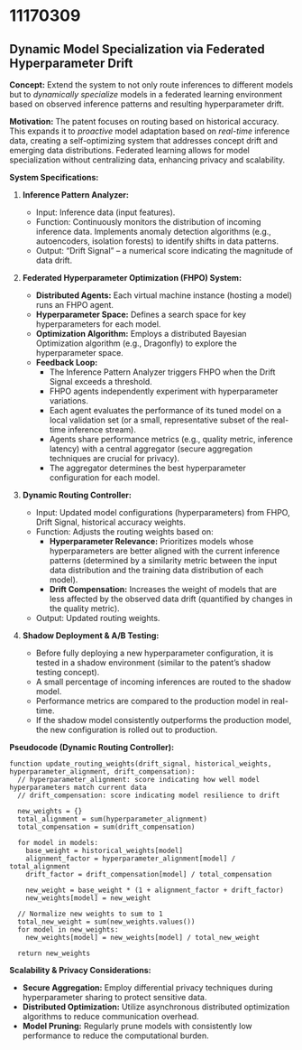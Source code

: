 # 11170309

## Dynamic Model Specialization via Federated Hyperparameter Drift

**Concept:** Extend the system to not only route inferences to different models but to *dynamically specialize* models in a federated learning environment based on observed inference patterns and resulting hyperparameter drift.

**Motivation:** The patent focuses on routing based on historical accuracy. This expands it to *proactive* model adaptation based on *real-time* inference data, creating a self-optimizing system that addresses concept drift and emerging data distributions. Federated learning allows for model specialization without centralizing data, enhancing privacy and scalability.

**System Specifications:**

1.  **Inference Pattern Analyzer:**
    *   Input: Inference data (input features).
    *   Function: Continuously monitors the distribution of incoming inference data. Implements anomaly detection algorithms (e.g., autoencoders, isolation forests) to identify shifts in data patterns.
    *   Output: “Drift Signal” – a numerical score indicating the magnitude of data drift.

2.  **Federated Hyperparameter Optimization (FHPO) System:**
    *   **Distributed Agents:**  Each virtual machine instance (hosting a model) runs an FHPO agent.
    *   **Hyperparameter Space:** Defines a search space for key hyperparameters for each model.
    *   **Optimization Algorithm:**  Employs a distributed Bayesian Optimization algorithm (e.g., Dragonfly) to explore the hyperparameter space.
    *   **Feedback Loop:**
        *   The Inference Pattern Analyzer triggers FHPO when the Drift Signal exceeds a threshold.
        *   FHPO agents independently experiment with hyperparameter variations.
        *   Each agent evaluates the performance of its tuned model on a local validation set (or a small, representative subset of the real-time inference stream).
        *   Agents share performance metrics (e.g., quality metric, inference latency) with a central aggregator (secure aggregation techniques are crucial for privacy).
        *   The aggregator determines the best hyperparameter configuration for each model.

3.  **Dynamic Routing Controller:**
    *   Input: Updated model configurations (hyperparameters) from FHPO, Drift Signal, historical accuracy weights.
    *   Function: Adjusts the routing weights based on:
        *   **Hyperparameter Relevance:**  Prioritizes models whose hyperparameters are better aligned with the current inference patterns (determined by a similarity metric between the input data distribution and the training data distribution of each model).
        *   **Drift Compensation:**  Increases the weight of models that are less affected by the observed data drift (quantified by changes in the quality metric).
    *   Output: Updated routing weights.

4.  **Shadow Deployment & A/B Testing:**
    *   Before fully deploying a new hyperparameter configuration, it is tested in a shadow environment (similar to the patent’s shadow testing concept).
    *   A small percentage of incoming inferences are routed to the shadow model.
    *   Performance metrics are compared to the production model in real-time.
    *   If the shadow model consistently outperforms the production model, the new configuration is rolled out to production.

**Pseudocode (Dynamic Routing Controller):**

```
function update_routing_weights(drift_signal, historical_weights, hyperparameter_alignment, drift_compensation):
  // hyperparameter_alignment: score indicating how well model hyperparameters match current data
  // drift_compensation: score indicating model resilience to drift

  new_weights = {}
  total_alignment = sum(hyperparameter_alignment)
  total_compensation = sum(drift_compensation)

  for model in models:
    base_weight = historical_weights[model]
    alignment_factor = hyperparameter_alignment[model] / total_alignment
    drift_factor = drift_compensation[model] / total_compensation

    new_weight = base_weight * (1 + alignment_factor + drift_factor)
    new_weights[model] = new_weight

  // Normalize new weights to sum to 1
  total_new_weight = sum(new_weights.values())
  for model in new_weights:
    new_weights[model] = new_weights[model] / total_new_weight

  return new_weights
```

**Scalability & Privacy Considerations:**

*   **Secure Aggregation:** Employ differential privacy techniques during hyperparameter sharing to protect sensitive data.
*   **Distributed Optimization:** Utilize asynchronous distributed optimization algorithms to reduce communication overhead.
*   **Model Pruning:** Regularly prune models with consistently low performance to reduce the computational burden.